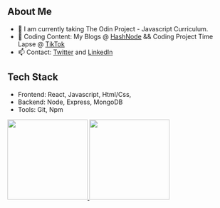 <h2>About Me</h2>

- 🔭 I am currently taking The Odin Project - Javascript Curriculum.
- 🌱 Coding Content: My Blogs @ [HashNode](https://norfkorean.hashnode.dev/) && Coding Project Time Lapse @ [TikTok](https://www.tiktok.com/@norfkorean)
- 📫 Contact: [Twitter](https://twitter.com/norfkorean) and [LinkedIn](https://www.linkedin.com/in/ji-young-park-457a96a1/)

<h2>Tech Stack</h2>

- Frontend: React, Javascript, Html/Css, 
- Backend: Node, Express, MongoDB
- Tools: Git, Npm
<a href="https://github.com/AVS1508">
  <img height="180em" src="https://github-readme-stats.vercel.app/api?username=norfkorean&theme=buefy&show_icons=true" />
  <img height="180em" src="https://github-readme-stats.vercel.app/api/top-langs/?username=norfkorean&theme=buefy&layout=compact" />
</a>




<!-- - 👯 I'm looking to collaborate on any project to improve my experience. -->
<!-- - 🤔 I'm looking for help with any javascript problems. -->
<!-- [![Twitter : norfkorean](https://img.shields.io/twitter/follow/norfkorean?style=social)](https://twitter.com/norfkorean)
 -->
<!--  💬 -->
<!--  ⚡ -->
<!-- [Instagram](https://instagram.com/bboyji_) -->
